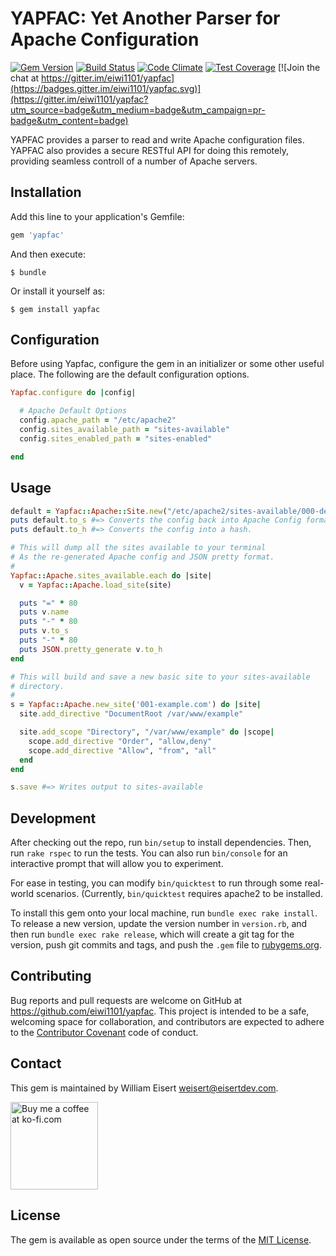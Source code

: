 # YAPFAC: Yet Another Parser for Apache Configuration

[![Gem Version](https://badge.fury.io/rb/yapfac.svg)](https://badge.fury.io/rb/yapfac)
[![Build Status](https://travis-ci.org/eiwi1101/yapfac.svg)](https://travis-ci.org/eiwi1101/yapfac)
[![Code Climate](https://codeclimate.com/github/eiwi1101/yapfac/badges/gpa.svg)](https://codeclimate.com/github/eiwi1101/yapfac)
[![Test Coverage](https://codeclimate.com/github/eiwi1101/yapfac/badges/coverage.svg)](https://codeclimate.com/github/eiwi1101/yapfac/coverage)
[![Join the chat at https://gitter.im/eiwi1101/yapfac](https://badges.gitter.im/eiwi1101/yapfac.svg)](https://gitter.im/eiwi1101/yapfac?utm_source=badge&utm_medium=badge&utm_campaign=pr-badge&utm_content=badge)

YAPFAC provides a parser to read and write Apache configuration files. YAPFAC also provides a secure RESTful API for doing this remotely, providing seamless controll of a number of Apache servers.

## Installation

Add this line to your application's Gemfile:

```ruby
gem 'yapfac'
```

And then execute:

    $ bundle

Or install it yourself as:

    $ gem install yapfac

## Configuration

Before using Yapfac, configure the gem in an initializer or some other useful place. The following are the default configuration options.

```ruby
Yapfac.configure do |config|

  # Apache Default Options
  config.apache_path = "/etc/apache2"
  config.sites_available_path = "sites-available"
  config.sites_enabled_path = "sites-enabled"

end
```

## Usage

```ruby
default = Yapfac::Apache::Site.new("/etc/apache2/sites-available/000-default.conf")
puts default.to_s #=> Converts the config back into Apache Config format.
puts default.to_h #=> Converts the config into a hash.

# This will dump all the sites available to your terminal
# As the re-generated Apache config and JSON pretty format.
#
Yapfac::Apache.sites_available.each do |site|
  v = Yapfac::Apache.load_site(site)

  puts "=" * 80
  puts v.name
  puts "-" * 80
  puts v.to_s
  puts "-" * 80
  puts JSON.pretty_generate v.to_h
end

# This will build and save a new basic site to your sites-available
# directory.
#
s = Yapfac::Apache.new_site('001-example.com') do |site|
  site.add_directive "DocumentRoot /var/www/example"

  site.add_scope "Directory", "/var/www/example" do |scope|
    scope.add_directive "Order", "allow,deny"
    scope.add_directive "Allow", "from", "all"
  end
end

s.save #=> Writes output to sites-available
```

## Development

After checking out the repo, run `bin/setup` to install dependencies. Then, run `rake rspec` to run the tests. You can also run `bin/console` for an interactive prompt that will allow you to experiment.

For ease in testing, you can modify `bin/quicktest` to run through some real-world scenarios. (Currently, `bin/quicktest` requires apache2 to be installed.

To install this gem onto your local machine, run `bundle exec rake install`. To release a new version, update the version number in `version.rb`, and then run `bundle exec rake release`, which will create a git tag for the version, push git commits and tags, and push the `.gem` file to [rubygems.org](https://rubygems.org).

## Contributing

Bug reports and pull requests are welcome on GitHub at https://github.com/eiwi1101/yapfac. This project is intended to be a safe, welcoming space for collaboration, and contributors are expected to adhere to the [Contributor Covenant](contributor-covenant.org) code of conduct.

## Contact

This gem is maintained by William Eisert [weisert@eisertdev.com](mailto:weisert@eisertdev.com).

<a href='https://ko-fi.com?i=15867V22TVFEL' target='_blank'><img style='border:0px;width:140px;' src='https://az743702.vo.msecnd.net/cdn/btn1.png' border='0' alt='Buy me a coffee at ko-fi.com' width="150" /></a> 

## License

The gem is available as open source under the terms of the [MIT License](http://opensource.org/licenses/MIT).

